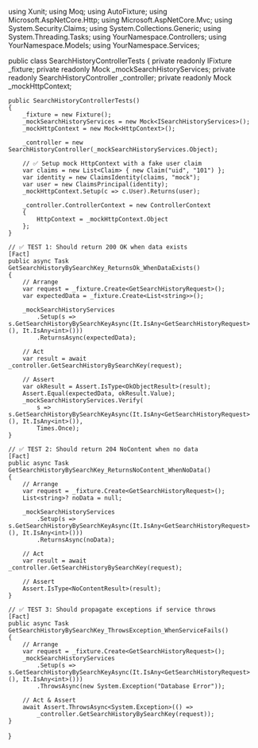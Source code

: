 using Xunit;
using Moq;
using AutoFixture;
using Microsoft.AspNetCore.Http;
using Microsoft.AspNetCore.Mvc;
using System.Security.Claims;
using System.Collections.Generic;
using System.Threading.Tasks;
using YourNamespace.Controllers;
using YourNamespace.Models;
using YourNamespace.Services;

public class SearchHistoryControllerTests
{
    private readonly IFixture _fixture;
    private readonly Mock<ISearchHistoryServices> _mockSearchHistoryServices;
    private readonly SearchHistoryController _controller;
    private readonly Mock<HttpContext> _mockHttpContext;

    public SearchHistoryControllerTests()
    {
        _fixture = new Fixture();
        _mockSearchHistoryServices = new Mock<ISearchHistoryServices>();
        _mockHttpContext = new Mock<HttpContext>();

        _controller = new SearchHistoryController(_mockSearchHistoryServices.Object);

        // ✅ Setup mock HttpContext with a fake user claim
        var claims = new List<Claim> { new Claim("uid", "101") };
        var identity = new ClaimsIdentity(claims, "mock");
        var user = new ClaimsPrincipal(identity);
        _mockHttpContext.Setup(c => c.User).Returns(user);

        _controller.ControllerContext = new ControllerContext
        {
            HttpContext = _mockHttpContext.Object
        };
    }

    // ✅ TEST 1: Should return 200 OK when data exists
    [Fact]
    public async Task GetSearchHistoryBySearchKey_ReturnsOk_WhenDataExists()
    {
        // Arrange
        var request = _fixture.Create<GetSearchHistoryRequest>();
        var expectedData = _fixture.Create<List<string>>();

        _mockSearchHistoryServices
            .Setup(s => s.GetSearchHistoryBySearchKeyAsync(It.IsAny<GetSearchHistoryRequest>(), It.IsAny<int>()))
            .ReturnsAsync(expectedData);

        // Act
        var result = await _controller.GetSearchHistoryBySearchKey(request);

        // Assert
        var okResult = Assert.IsType<OkObjectResult>(result);
        Assert.Equal(expectedData, okResult.Value);
        _mockSearchHistoryServices.Verify(
            s => s.GetSearchHistoryBySearchKeyAsync(It.IsAny<GetSearchHistoryRequest>(), It.IsAny<int>()),
            Times.Once);
    }

    // ✅ TEST 2: Should return 204 NoContent when no data
    [Fact]
    public async Task GetSearchHistoryBySearchKey_ReturnsNoContent_WhenNoData()
    {
        // Arrange
        var request = _fixture.Create<GetSearchHistoryRequest>();
        List<string>? noData = null;

        _mockSearchHistoryServices
            .Setup(s => s.GetSearchHistoryBySearchKeyAsync(It.IsAny<GetSearchHistoryRequest>(), It.IsAny<int>()))
            .ReturnsAsync(noData);

        // Act
        var result = await _controller.GetSearchHistoryBySearchKey(request);

        // Assert
        Assert.IsType<NoContentResult>(result);
    }

    // ✅ TEST 3: Should propagate exceptions if service throws
    [Fact]
    public async Task GetSearchHistoryBySearchKey_ThrowsException_WhenServiceFails()
    {
        // Arrange
        var request = _fixture.Create<GetSearchHistoryRequest>();
        _mockSearchHistoryServices
            .Setup(s => s.GetSearchHistoryBySearchKeyAsync(It.IsAny<GetSearchHistoryRequest>(), It.IsAny<int>()))
            .ThrowsAsync(new System.Exception("Database Error"));

        // Act & Assert
        await Assert.ThrowsAsync<System.Exception>(() =>
            _controller.GetSearchHistoryBySearchKey(request));
    }
}
